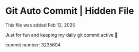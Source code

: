 # Git Auto Commit | Hidden File

This file was added Feb 12, 2025

Just for fun and keeping my daily git commit active 🤪

commit number: 3235604

